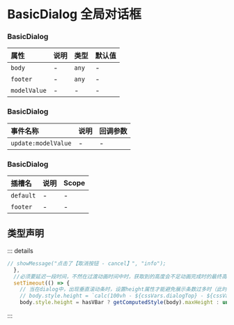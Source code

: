 # BasicDialog 全局对话框



### BasicDialog

|属性|说明|类型|默认值|
|:---|:---|:---|:---|
|`body`|-|`any`|-|
|`footer`|-|`any`|-|
|`modelValue`|-|-|-|

### BasicDialog

|事件名称|说明|回调参数|
|:---|:---|:---|
|`update:modelValue`|-|-|


### BasicDialog

|插槽名|说明|Scope|
|:---|:---|:---|
|`default`|-|-|
|`footer`|-|-|



## 类型声明
::: details

``` ts
// showMessage("点击了【取消按钮 - cancel】", "info");
  },
  //必须要延迟一段时间，不然在过渡动画时间中时，获取到的高度会不足动画完成时的最终高度
  setTimeout(() => {
    // 当在dialog中，出现垂直滚动条时，设置height属性才能避免展示条数过多时（此时有额外按钮，筛选条件）时，最后几条条看不到的问题
    // body.style.height = `calc(100vh - ${cssVars.dialogTop} - ${cssVars.dialogTop} - 58px)`;
    body.style.height = hasVBar ? getComputedStyle(body).maxHeight : undefined;
```

:::  


